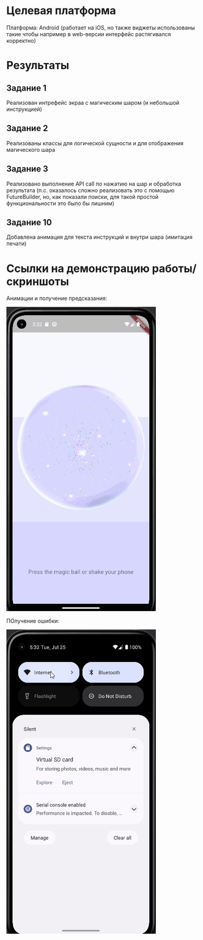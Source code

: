# Целевая платформа

Платформа: Android (работает на iOS, но также виджеты использованы такие чтобы например в web-версии интерфейс растягивался корректно)

# Результаты

## Задание 1

Реализован интрефейс экраа с магическим шаром (и небольшой инструкцией)

## Задание 2

Реализованы классы для логической сущности и для отображения магического шара

## Задание 3

Реализовано выполнение API call по нажатию на шар и обработка результата
(п.с. оказалось сложно реализовать это с помощью FutureBuilder, но, как показали поиски, для такой простой функциональности это было бы лишним)

## Задание 10

Добавлена анимация для текста инструкций и внутри шара (имитация печати)

# Ссылки на демонстрацию работы/скриншоты

Анимации и получение предсказания:

![get-reading](gif/magic-ball-reading.gif)

ПОлучение ошибки:

![get-error](gif/magic-ball-error.gif)
